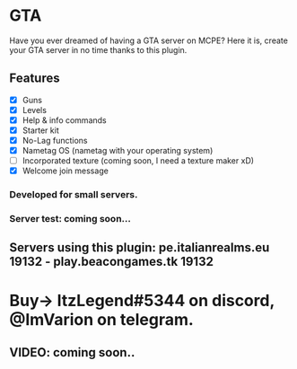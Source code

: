 # GTA
Have you ever dreamed of having a GTA server on MCPE? Here it is, create your GTA server in no time thanks to this plugin.

## Features

- [x] Guns
- [x] Levels
- [x] Help & info commands
- [x] Starter kit
- [x] No-Lag functions
- [x] Nametag OS (nametag with your operating system)
- [ ] Incorporated texture (coming soon, I need a texture maker xD)
- [x] Welcome join message

### Developed for small servers.

### Server test: coming soon...

## Servers using this plugin: pe.italianrealms.eu 19132 - play.beacongames.tk 19132

# Buy-> ItzLegend#5344 on discord, @ImVarion on telegram.

## VIDEO: coming soon..
